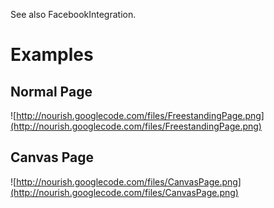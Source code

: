 See also FacebookIntegration.

# Examples #

## Normal Page ##

![http://nourish.googlecode.com/files/FreestandingPage.png](http://nourish.googlecode.com/files/FreestandingPage.png)

## Canvas Page ##

![http://nourish.googlecode.com/files/CanvasPage.png](http://nourish.googlecode.com/files/CanvasPage.png)